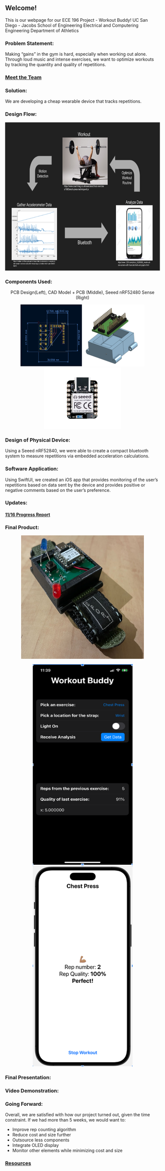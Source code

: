 ## Welcome!

This is our webpage for our ECE 196 Project - Workout Buddy!
UC San Diego - Jacobs School of Engineering
Electrical and Computering Engineering
Department of Athletics


### Problem Statement: 
Making “gains” in the gym is hard, especially when working out alone. Through loud music and intense exercises, we want to optimize workouts by tracking the quantity and quality of repetitions.

### [Meet the Team](website/AboutTeam.md)

### Solution:
We are developing a cheap wearable device that tracks repetitions.

### Design Flow:

<p align="center">
<img src="website/site_resources/FlowChart.png" width="600" height="480"/>
</p>

### Components Used:
<p align="center">
PCB Design(Left), CAD Model + PCB (Middle), Seeed nRF52480 Sense (Right)
</p>
 
<p align="center">
<img src="website/site_resources/PCB_Design.png" width="200" height="200"/>
<img src= "website/site_resources/CAD.png" width="200" height="200"/>
<img src= "website/site_resources/SEEED.jpg" width="250" height="200"/>
</p>

### Design of Physical Device: 
Using a Seeed nRF52840, we were able to create a compact bluetooth system to measure repetitions via embedded acceleration calculations.

### Software Application: 
Using SwiftUI, we created an iOS app that provides monitoring of the user’s repetitions based on data sent by the device and provides positive or negative comments based on the user’s preference. 

### Updates:
#### [11/16 Progress Report](website/11_16_Progress_Report.md)

### Final Product:
<p align="center">
<img src="website/site_resources/FinalProduct.png" width="400" height="400"/>
 </p>
<p align="center">
 <img src="website/site_resources/WorkoutBuddyPicOne.png" width="325" height="650"/>
 <img src="website/site_resources/WorkoutBuddyPicTwo.png" width="325" height="650"/>
</p>

### Final Presentation:

### Video Demonstration:

### Going Forward:
Overall, we are satisfied with how our project turned out, given the time constraint. If we had more than 5 weeks, we would want to:
  * Improve rep counting algorithm
  * Reduce cost and size further
  * Outsource less components
  * Integrate OLED display
  * Monitor other elements while minimizing cost and size

### [Resources](website/resources.md)

